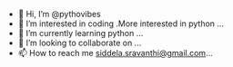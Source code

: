 - 👋 Hi, I’m @pythovibes
- 👀 I’m interested in coding .More interested in python ...
- 🌱 I’m currently learning python ...
- 💞️ I’m looking to collaborate on ...
- 📫 How to reach me siddela.sravanthi@gmail.com...

<!---
pythovibes/pythovibes is a ✨ special ✨ repository because its `README.md` (this file) appears on your GitHub profile.
You can click the Preview link to take a look at your changes.
--->

